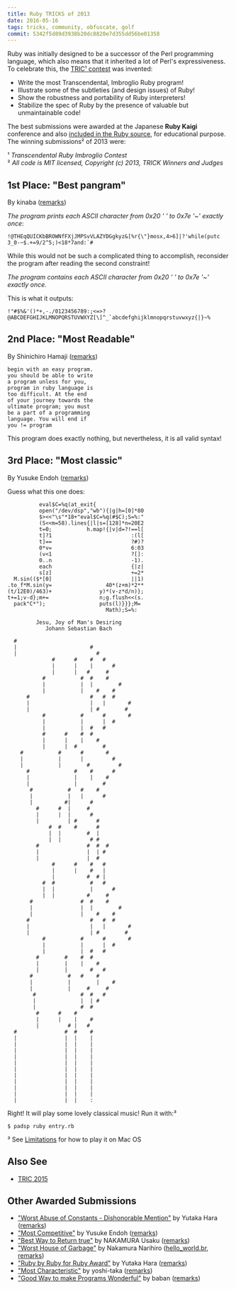 ```yaml
---
title: Ruby TRICKS of 2013
date: 2016-05-16
tags: tricks, community, obfuscate, golf
commit: 5342f5d89d3938b20dc8820e7d355dd56be01358
---
```


Ruby was initially designed to be a successor of the Perl programming language, which also means that it inherited a lot of Perl's expressiveness. To celebrate this, the [TRIC¹ contest](https://github.com/tric/trick2013) was invented:

- Write the most Transcendental, Imbroglio Ruby program!
- Illustrate some of the subtleties (and design issues) of Ruby!
- Show the robustness and portability of Ruby interpreters!
- Stabilize the spec of Ruby by the presence of valuable but unmaintainable code!

The best submissions were awarded at the Japanese **Ruby Kaigi** conference and also [included in the Ruby source](https://github.com/ruby/ruby/tree/trunk/sample/trick2013), for educational purpose. The winning submissions² of 2013 were:

¹ *Transcendental Ruby Imbroglio Contest*<br/>
² *All code is MIT licensed, Copyright (c) 2013, TRICK Winners and Judges*

## 1st Place: "Best pangram"

By kinaba ([remarks](https://github.com/tric/trick2013/blob/master/kinaba/remarks.markdown))

*The program prints each ASCII character from 0x20 ' ' to 0x7e '~' exactly once*:

    !@THEqQUICKbBROWNfFXjJMPSvVLAZYDGgkyz&[%r{\"}mosx,4>6]|?'while(putc 3_0-~$.+=9/2^5;)<18*7and:`#

While this would not be such a complicated thing to accomplish, reconsider the program after reading the second constraint!

*The program contains each ASCII character from 0x20 ' ' to 0x7e '~' exactly once.*

This is what it outputs:

    !"#$%&'()*+,-./0123456789:;<=>?@ABCDEFGHIJKLMNOPQRSTUVWXYZ[\]^_`abcdefghijklmnopqrstuvwxyz{|}~%

## 2nd Place: "Most Readable"

By Shinichiro Hamaji ([remarks](https://github.com/tric/trick2013/blob/master/shinh/remarks.markdown))

    begin with an easy program.
    you should be able to write
    a program unless for you,
    program in ruby language is
    too difficult. At the end
    of your journey towards the
    ultimate program; you must
    be a part of a programming
    language. You will end if
    you != program

This program does exactly nothing, but nevertheless, it is all valid syntax!

## 3rd Place: "Most classic"

By Yusuke Endoh ([remarks](https://github.com/tric/trick2013/blob/master/mame1/remarks.markdown))

Guess what this one does:

              eval$C=%q(at_exit{
              open("/dev/dsp","wb"){|g|h=[0]*80
              $><<"\s"*18+"eval$C=%q(#$C);S=%:"
              (S<<m=58).lines{|l|s=[128]*n=20E2
              t=0;           h.map!{|v|d=?!==l[
              t]?1                         :(l[
              t]==                         ?#)?
              0*v=                         6:03
              (v<1                         ?[]:
              0..n                         -1).
              each                         {|z|
              s[z]                         +=2*
      M.sin(($*[0]                         ||1)
    .to_f*M.sin(y=                 40*(z+m)*2**
    (t/12E0)/463)+               y)*(v-z*d/n)};
    t+=1;v-d};m+=                n;g.flush<<(s.
      pack"C*");                 puts(l)}}};M= 
                                   Math);S=%:

             Jesu, Joy of Man's Desiring
                Johann Sebastian Bach

      #
      |                       #
      |                         #
                  #      #    #   #
                  |      |    |      #
                  |      |   #     #
               #           #  #    #
               |           |  |        #
               |           |    #    #
          #                   #   #  #
          |                   |   |       #
          |                   | #        #
               #           #      #       #
               |           |      |  #
               |           |  #   #
               #      #    #  #
               |      |    |    #
               |      |  #        #
        #           #      #       #
        |           |      |         #
        |           |        #         #
          #              #    #      #
          |              |    |    #
          |              |        #
           #           #   #    #
           |           |   |      #
           |          #|      #
             #      #  |     #
             |      |  |      #
             |         | #      #
                 #  #    #      #
                 |  |        #  |
                 |  |         # #
             #               #  #  #
             |               |  | #
             |               |  #
                  #      #    #   #
                  |      |    #   |
                  |          #  # |
               #  #           #   #
               |  |           |      #
               |  |          #     #
           #               #  #    #
           |               |  |        #
           |               |    #    #
          #                   #   #  #
          |                   |   |       #
          |                   | #        #
               #           #      #       #
               |           |      |  #
               |           |  #   #
             #        #    #  #
             |        |    |    #
             |        |       #   #
           #           #   #    #
           |           |        |    #
           |           |     #     #
            #              #  #   #
            |              |  | #
            |              #  #
             #      #    #
             |      |    |    #
             |         # |   #
      #               #  #    #
      |               |  |    |
      |               |  |    |
      |               |  |    |
      |               |  |    |
      |               |  |    |
      |               |  |    |
      |               |  |    |
      |               |  |    |
      |               |  |    |
      |               |  |    |
      |               |  |    :

Right! It will play some lovely classical music! Run it with:³

    $ padsp ruby entry.rb

³ See [Limitations](https://github.com/tric/trick2013/blob/master/mame1/remarks.markdown#limitation) for how to play it on Mac OS

## Also See

- [TRIC 2015](/48-ruby-tricks-of-2015.html)

## Other Awarded Submissions

- ["Worst Abuse of Constants - Dishonorable Mention"](https://raw.githubusercontent.com/tric/trick2013/master/yhara1/entry.rb) by Yutaka Hara ([remarks](https://github.com/tric/trick2013/blob/master/yhara1/remarks.markdown))
- ["Most Competitive"](https://raw.githubusercontent.com/tric/trick2013/master/mame2/entry.rb) by Yusuke Endoh ([remarks](https://github.com/tric/trick2013/blob/master/mame2/remarks.markdown))
- ["Best Way to Return true"](https://raw.githubusercontent.com/tric/trick2013/master/unak/entry.rb) by NAKAMURA Usaku ([remarks](https://github.com/tric/trick2013/blob/master/unak/remarks.en.markdown))
- ["Worst House of Garbage"](https://raw.githubusercontent.com/tric/trick2013/master/nari/entry.rb) by Nakamura Narihiro ([hello_world.br](https://raw.githubusercontent.com/tric/trick2013/master/nari/hello_world.br), [remarks](https://github.com/tric/trick2013/blob/master/nari/remarks.en.markdown))
- ["Ruby by Ruby for Ruby Award"](https://raw.githubusercontent.com/tric/trick2013/master/yhara2/entry.rb) by Yutaka Hara ([remarks](https://github.com/tric/trick2013/blob/master/yhara2/remarks.markdown))
- ["Most Characteristic"](https://raw.githubusercontent.com/tric/trick2013/master/yoshi-taka/entry.rb) by yoshi-taka ([remarks](https://github.com/tric/trick2013/blob/master/yoshi-taka/remarks.markdown))
- ["Good Way to make Programs Wonderful"](https://raw.githubusercontent.com/tric/trick2013/master/baban/entry.rb) by baban ([remarks](https://github.com/tric/trick2013/blob/master/baban/remarks.markdown))
